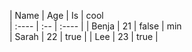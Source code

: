 | Name  | Age | Is    |
                cool   
| :---- | :-- | :---- |
| Benja | 21  | false |
  min                  
| Sarah | 22  | true  |
| Lee   | 23  | true  |
